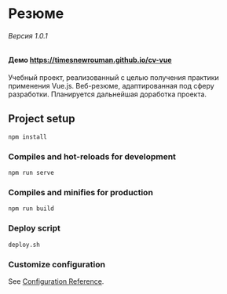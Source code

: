 # Резюме
###### Версия 1.0.1
#### Демо https://timesnewrouman.github.io/cv-vue
Учебный проект, реализованный с целью получения практики применения Vue.js. Веб-резюме, адаптированная под сферу разработки. Планируется дальнейшая доработка проекта.

## Project setup
```
npm install
```

### Compiles and hot-reloads for development
```
npm run serve
```

### Compiles and minifies for production
```
npm run build
```

### Deploy script
```
deploy.sh
```

### Customize configuration
See [Configuration Reference](https://cli.vuejs.org/config/).
